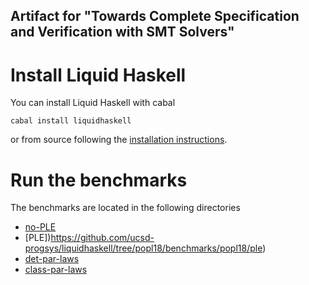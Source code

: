Artifact for "Towards Complete Specification and Verification with SMT Solvers"
--------------------------------------------------------------------------------

# Install Liquid Haskell

You can install Liquid Haskell with cabal

```
cabal install liquidhaskell
```

or from source following the [installation instructions](https://github.com/ucsd-progsys/liquidhaskell/blob/develop/INSTALL.md).

# Run the benchmarks

The benchmarks are located in the following directories

- [no-PLE](https://github.com/ucsd-progsys/liquidhaskell/tree/popl18/benchmarks/popl18/nople)
- [PLE])https://github.com/ucsd-progsys/liquidhaskell/tree/popl18/benchmarks/popl18/ple)
- [det-par-laws](https://github.com/iu-parfunc/lvars/tree/verified)
- [class-par-laws](https://github.com/iu-parfunc/verified-instances/tree/popl18)
